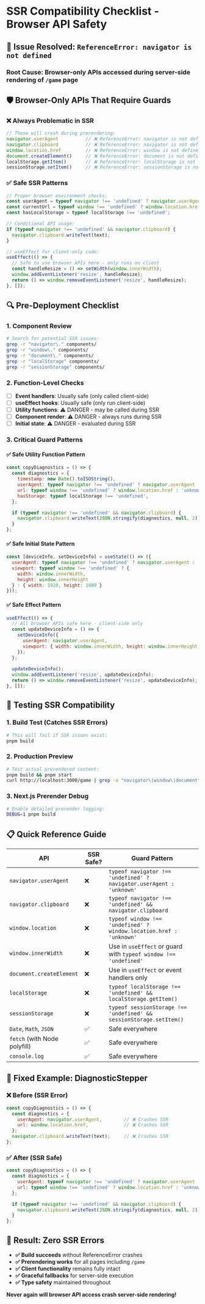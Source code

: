 # SSR Compatibility Checklist - Browser API Safety

## 🚫 **Issue Resolved**: `ReferenceError: navigator is not defined`

### **Root Cause**: Browser-only APIs accessed during server-side rendering of `/game` page

## 🛡️ **Browser-Only APIs That Require Guards**

### **❌ Always Problematic in SSR**
```javascript
// These will crash during prerendering:
navigator.userAgent          // ❌ ReferenceError: navigator is not defined
navigator.clipboard          // ❌ ReferenceError: navigator is not defined  
window.location.href         // ❌ ReferenceError: window is not defined
document.createElement()     // ❌ ReferenceError: document is not defined
localStorage.getItem()       // ❌ ReferenceError: localStorage is not defined
sessionStorage.setItem()     // ❌ ReferenceError: sessionStorage is not defined
```

### **✅ Safe SSR Patterns**
```javascript
// Proper browser environment checks:
const userAgent = typeof navigator !== 'undefined' ? navigator.userAgent : 'unknown';
const currentUrl = typeof window !== 'undefined' ? window.location.href : 'unknown';
const hasLocalStorage = typeof localStorage !== 'undefined';

// Conditional API usage:
if (typeof navigator !== 'undefined' && navigator.clipboard) {
  navigator.clipboard.writeText(text);
}

// useEffect for client-only code:
useEffect(() => {
  // Safe to use browser APIs here - only runs on client
  const handleResize = () => setWidth(window.innerWidth);
  window.addEventListener('resize', handleResize);
  return () => window.removeEventListener('resize', handleResize);
}, []);
```

## 🔍 **Pre-Deployment Checklist**

### **1. Component Review**
```bash
# Search for potential SSR issues:
grep -r "navigator\." components/
grep -r "window\." components/
grep -r "document\." components/
grep -r "localStorage" components/
grep -r "sessionStorage" components/
```

### **2. Function-Level Checks**
- [ ] **Event handlers**: Usually safe (only called client-side)
- [ ] **useEffect hooks**: Usually safe (only run client-side)
- [ ] **Utility functions**: ⚠️ DANGER - may be called during SSR
- [ ] **Component render**: ⚠️ DANGER - always runs during SSR
- [ ] **Initial state**: ⚠️ DANGER - evaluated during SSR

### **3. Critical Guard Patterns**

#### **✅ Safe Utility Function Pattern**
```javascript
const copyDiagnostics = () => {
  const diagnostics = {
    timestamp: new Date().toISOString(),
    userAgent: typeof navigator !== 'undefined' ? navigator.userAgent : 'unknown',
    url: typeof window !== 'undefined' ? window.location.href : 'unknown',
    hasStorage: typeof localStorage !== 'undefined',
  };

  if (typeof navigator !== 'undefined' && navigator.clipboard) {
    navigator.clipboard.writeText(JSON.stringify(diagnostics, null, 2));
  }
};
```

#### **✅ Safe Initial State Pattern**
```javascript
const [deviceInfo, setDeviceInfo] = useState(() => ({
  userAgent: typeof navigator !== 'undefined' ? navigator.userAgent : 'unknown',
  viewport: typeof window !== 'undefined' ? { 
    width: window.innerWidth, 
    height: window.innerHeight 
  } : { width: 1920, height: 1080 }
}));
```

#### **✅ Safe Effect Pattern**
```javascript
useEffect(() => {
  // All browser APIs safe here - client-side only
  const updateDeviceInfo = () => {
    setDeviceInfo({
      userAgent: navigator.userAgent,
      viewport: { width: window.innerWidth, height: window.innerHeight }
    });
  };
  
  updateDeviceInfo();
  window.addEventListener('resize', updateDeviceInfo);
  return () => window.removeEventListener('resize', updateDeviceInfo);
}, []);
```

## 🧪 **Testing SSR Compatibility**

### **1. Build Test (Catches SSR Errors)**
```bash
# This will fail if SSR issues exist:
pnpm build
```

### **2. Production Preview**
```bash
# Test actual prerendered content:
pnpm build && pnpm start
curl http://localhost:3000/game | grep -o "navigator\|window\|document"
```

### **3. Next.js Prerender Debug**
```bash
# Enable detailed prerender logging:
DEBUG=1 pnpm build
```

## 📋 **Quick Reference Guide**

| API | SSR Safe? | Guard Pattern |
|-----|-----------|---------------|
| `navigator.userAgent` | ❌ | `typeof navigator !== 'undefined' ? navigator.userAgent : 'unknown'` |
| `navigator.clipboard` | ❌ | `typeof navigator !== 'undefined' && navigator.clipboard` |
| `window.location` | ❌ | `typeof window !== 'undefined' ? window.location.href : 'unknown'` |
| `window.innerWidth` | ❌ | Use in `useEffect` or guard with `typeof window !== 'undefined'` |
| `document.createElement` | ❌ | Use in `useEffect` or event handlers only |
| `localStorage` | ❌ | `typeof localStorage !== 'undefined' && localStorage.getItem()` |
| `sessionStorage` | ❌ | `typeof sessionStorage !== 'undefined' && sessionStorage.setItem()` |
| `Date`, `Math`, `JSON` | ✅ | Safe everywhere |
| `fetch` (with Node polyfill) | ✅ | Safe everywhere |
| `console.log` | ✅ | Safe everywhere |

## 🎯 **Fixed Example: DiagnosticStepper**

### **❌ Before (SSR Error)**
```javascript
const copyDiagnostics = () => {
  const diagnostics = {
    userAgent: navigator.userAgent,        // ❌ Crashes SSR
    url: window.location.href,             // ❌ Crashes SSR
  };
  navigator.clipboard.writeText(text);     // ❌ Crashes SSR
};
```

### **✅ After (SSR Safe)**
```javascript
const copyDiagnostics = () => {
  const diagnostics = {
    userAgent: typeof navigator !== 'undefined' ? navigator.userAgent : 'unknown',
    url: typeof window !== 'undefined' ? window.location.href : 'unknown',
  };

  if (typeof navigator !== 'undefined' && navigator.clipboard) {
    navigator.clipboard.writeText(JSON.stringify(diagnostics, null, 2));
  }
};
```

## 🎉 **Result: Zero SSR Errors**

- **✅ Build succeeds** without ReferenceError crashes
- **✅ Prerendering works** for all pages including `/game`
- **✅ Client functionality** remains fully intact
- **✅ Graceful fallbacks** for server-side execution
- **✅ Type safety** maintained throughout

**Never again will browser API access crash server-side rendering!**